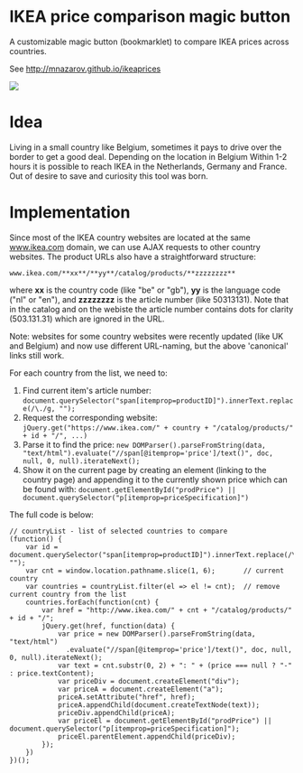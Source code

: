 # IKEA price comparison magic button

A customizable magic button (bookmarklet) to compare IKEA prices across
countries.

See http://mnazarov.github.io/ikeaprices

![](demo.gif)


# Idea

Living in a small country like Belgium, sometimes it pays to drive over the
border to get a good deal. Depending on the location in Belgium Within 1-2 hours
it is possible to reach IKEA in the Netherlands, Germany and France. Out of
desire to save and curiosity this tool was born.

# Implementation

Since most of the IKEA country websites are located at the same www.ikea.com
domain, we can use AJAX requests to other country websites. The product URLs
also have a straightforward structure:

  `www.ikea.com/**xx**/**yy**/catalog/products/**zzzzzzzz**`

where **xx** is the country code (like "be" or "gb"), **yy** is the language
code ("nl" or "en"), and **zzzzzzzz** is the article number (like 50313131).
Note that in the catalog and on the webiste the article number contains dots for
clarity (503.131.31) which are ignored in the URL. 

Note: websites for some country websites were recently updated (like UK
and Belgium) and now use different URL-naming, but the above 'canonical' links
still work.  
 
For each country from the list, we need to:

1. Find current item's article number:
   `document.querySelector("span[itemprop=productID]").innerText.replace(/\./g, "");`
2. Request the corresponding website:
   `jQuery.get("https://www.ikea.com/" + country + "/catalog/products/" + id + "/", ...)`
3. Parse it to find the price:
   `new DOMParser().parseFromString(data, "text/html").evaluate("//span[@itemprop='price']/text()", doc, null, 0, null).iterateNext();`
4. Show it on the current page by creating an element (linking to the
   country page) and appending it to the currently shown price which can be
   found with:
   `document.getElementById("prodPrice") || document.querySelector("p[itemprop=priceSpecification]")` 

The full code is below:

```
// countryList - list of selected countries to compare
(function() {
    var id = document.querySelector("span[itemprop=productID]").innerText.replace(/\./g, "");
    var cnt = window.location.pathname.slice(1, 6);       // current country
    var countries = countryList.filter(el => el != cnt);  // remove current country from the list
    countries.forEach(function(cnt) {
        var href = "http://www.ikea.com/" + cnt + "/catalog/products/" + id + "/";
        jQuery.get(href, function(data) {
            var price = new DOMParser().parseFromString(data, "text/html")
              .evaluate("//span[@itemprop='price']/text()", doc, null, 0, null).iterateNext();
            var text = cnt.substr(0, 2) + ": " + (price === null ? "-" : price.textContent);
            var priceDiv = document.createElement("div");
            var priceA = document.createElement("a");
            priceA.setAttribute("href", href);
            priceA.appendChild(document.createTextNode(text));
            priceDiv.appendChild(priceA);
            var priceEl = document.getElementById("prodPrice") || document.querySelector("p[itemprop=priceSpecification]");
            priceEl.parentElement.appendChild(priceDiv);
        });
    })
})();
```